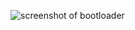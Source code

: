 ![screenshot of bootloader](https://github.com/[pparmin]/[TutOS]/blob/[master]/screenshot.jpg?raw=true)
